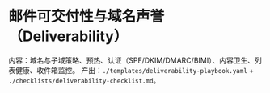 # 邮件可交付性与域名声誉（Deliverability）

内容：域名与子域策略、预热、认证（SPF/DKIM/DMARC/BIMI）、内容卫生、列表健康、收件箱监控。
产出：`./templates/deliverability-playbook.yaml` + `./checklists/deliverability-checklist.md`。
